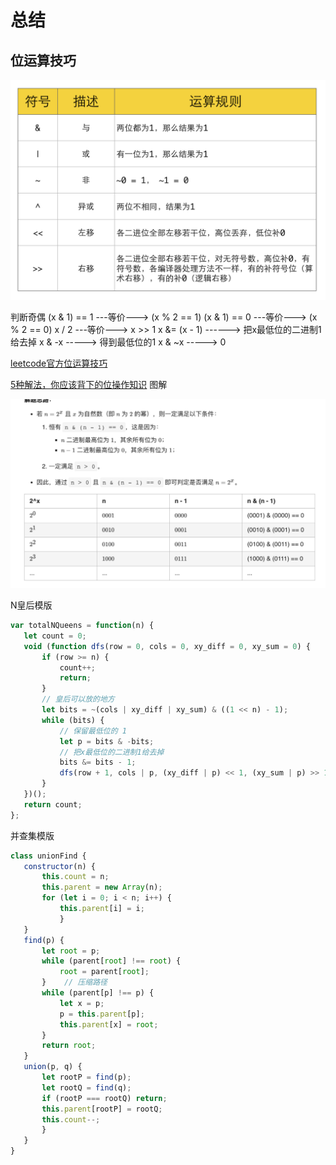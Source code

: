 # 总结

## 位运算技巧

![位运算](./weiyunsuan.png)

判断奇偶
(x & 1) == 1 ---等价---> (x % 2 == 1)
(x & 1) == 0 ---等价---> (x % 2 == 0)
x / 2 ---等价---> x >> 1
x &= (x - 1) ------> 把x最低位的二进制1给去掉
x & -x -----> 得到最低位的1
x & ~x -----> 0
 

[leetcode官方位运算技巧](https://leetcode-cn.com/problems/power-of-two/solution/2de-mi-by-leetcode-solution-rny3/#comment)

[5种解法，你应该背下的位操作知识](
https://leetcode-cn.com/problems/power-of-two/solution/5chong-jie-fa-ni-ying-gai-bei-xia-de-wei-6x9m/)
图解

![n & n- 1 图解](./n&n-1.jpg)

 N皇后模版
 ```js
 var totalNQueens = function(n) {  
    let count = 0;  
    void (function dfs(row = 0, cols = 0, xy_diff = 0, xy_sum = 0) {
        if (row >= n) {      
            count++;     
            return;    
        }    
        // 皇后可以放的地方    
        let bits = ~(cols | xy_diff | xy_sum) & ((1 << n) - 1);    
        while (bits) {      
            // 保留最低位的 1      
            let p = bits & -bits;   
            // 把x最低位的二进制1给去掉   
            bits &= bits - 1;      
            dfs(row + 1, cols | p, (xy_diff | p) << 1, (xy_sum | p) >> 1);    
        }  
    })();  
    return count;
};
 ```

 并查集模版
 ```js
 class unionFind {  
    constructor(n) {    
        this.count = n;    
        this.parent = new Array(n);    
        for (let i = 0; i < n; i++) {      
            this.parent[i] = i;    
            }
    }  
    find(p) {
        let root = p;    
        while (parent[root] !== root) {   
            root = parent[root];    
        }    // 压缩路径    
        while (parent[p] !== p) {      
            let x = p;      
            p = this.parent[p];      
            this.parent[x] = root;    
        }    
        return root;  
    }  
    union(p, q) {    
        let rootP = find(p);    
        let rootQ = find(q);    
        if (rootP === rootQ) return;    
        this.parent[rootP] = rootQ;    
        this.count--;  
        }
    }
 }   
 ```